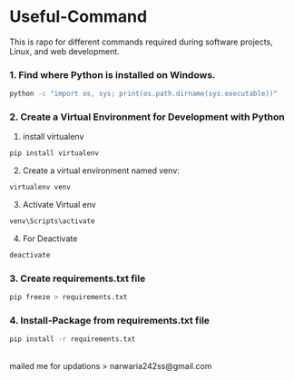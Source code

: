 # Useful-Command
This is rapo for different commands required during software projects, Linux, and web development.

### 1. Find where Python is installed on Windows.
```bash
python -c "import os, sys; print(os.path.dirname(sys.executable))"
```

### 2. Create a Virtual Environment for Development with Python
1. install virtualenv
```bash
pip install virtualenv
```
2. Create a virtual environment named venv:
```bash
virtualenv venv
```
3. Activate Virtual env
```bash
venv\Scripts\activate
```
4. For Deactivate
```bash
deactivate
```

### 3. Create requirements.txt file
```bash
pip freeze > requirements.txt
```

### 4. Install-Package from requirements.txt file
```bash
pip install -r requirements.txt
```
<br>
mailed me for updations
> narwaria242ss@gmail.com
